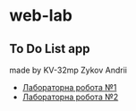 # web-lab
## To Do List app
made by KV-32mp Zykov Andrii
- [Лабораторна робота №1](https://docs.google.com/document/d/1wOzj6pSmGi_fO0kECxdRN-OC4GIKy81xBShwpPfuk80/edit?usp=sharing)
- [Лабораторна робота №2](https://docs.google.com/document/d/1iSgUHDX-tI-ZguWU_zPoh9p_wc2HYFRvd_mAGuzzA-M/edit?usp=sharing)
